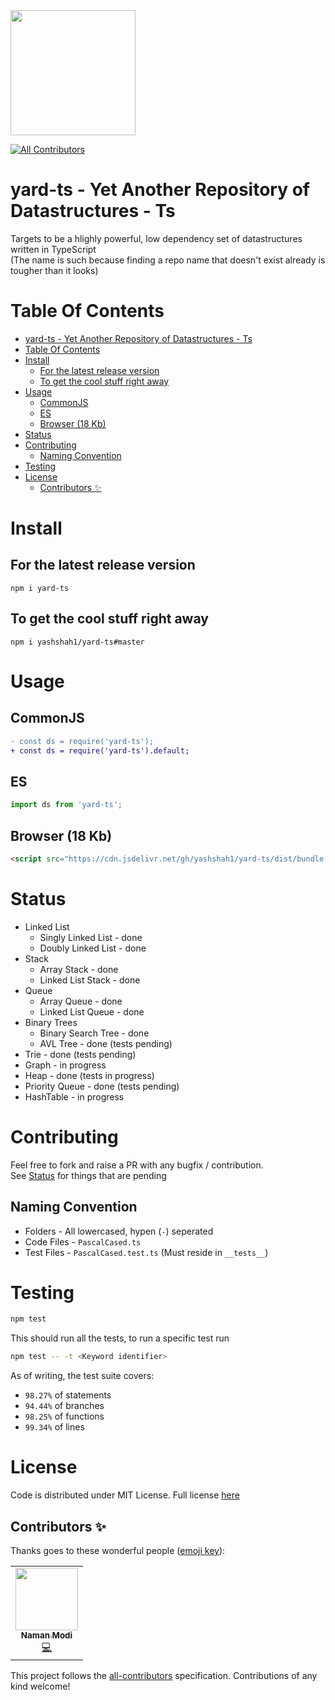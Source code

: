 <img width=200 src="https://raw.githubusercontent.com/yashshah1/yard-ts/master/assets/logo.svg">

<!-- ALL-CONTRIBUTORS-BADGE:START - Do not remove or modify this section -->
[![All Contributors](https://img.shields.io/badge/all_contributors-1-orange.svg?style=flat-square)](#contributors-)
<!-- ALL-CONTRIBUTORS-BADGE:END -->

# yard-ts - Yet Another Repository of Datastructures - Ts

Targets to be a hlighly powerful, low dependency set of datastructures written in TypeScript<br />
(The name is such because finding a repo name that doesn't exist already is tougher than it looks)

# Table Of Contents

- [yard-ts - Yet Another Repository of Datastructures - Ts](#yard-ts---yet-another-repository-of-datastructures---ts)
- [Table Of Contents](#table-of-contents)
- [Install](#install)
  - [For the latest release version](#for-the-latest-release-version)
  - [To get the cool stuff right away](#to-get-the-cool-stuff-right-away)
- [Usage](#usage)
  - [CommonJS](#commonjs)
  - [ES](#es)
  - [Browser (18 Kb)](#browser-18-kb)
- [Status](#status)
- [Contributing](#contributing)
  - [Naming Convention](#naming-convention)
- [Testing](#testing)
- [License](#license)
  - [Contributors ✨](#contributors-)

# Install

## For the latest release version
`npm i yard-ts`

## To get the cool stuff right away
`npm i yashshah1/yard-ts#master`

# Usage

## CommonJS

```diff
- const ds = require('yard-ts');
+ const ds = require('yard-ts').default;
```

## ES

```js
import ds from 'yard-ts';
```

## Browser (18 Kb)
```html
<script src="https://cdn.jsdelivr.net/gh/yashshah1/yard-ts/dist/bundle.min.js">
```

# Status

- Linked List
  - Singly Linked List - done
  - Doubly Linked List - done
- Stack
  - Array Stack - done
  - Linked List Stack - done
- Queue
  - Array Queue - done
  - Linked List Queue - done
- Binary Trees
  - Binary Search Tree - done
  - AVL Tree - done (tests pending)
- Trie - done (tests pending)
- Graph - in progress
- Heap - done (tests in progress)
- Priority Queue - done (tests pending)
- HashTable - in progress

# Contributing

Feel free to fork and raise a PR with any bugfix / contribution. <br/>
See [Status](#status) for things that are pending


## Naming Convention

- Folders - All lowercased, hypen (`-`) seperated
- Code Files - `PascalCased.ts`
- Test Files - `PascalCased.test.ts` (Must reside in `__tests__`)

# Testing
```sh
npm test
```
This should run all the tests, to run a specific test run
```sh
npm test -- -t <Keyword identifier>
```

As of writing, the test suite covers:
- `98.27%` of statements
- `94.44%` of branches
- `98.25%` of functions
- `99.34%` of lines

# License

Code is distributed under MIT License. Full license [here](https://github.com/yashshah1/datastructures-ts/blob/master/LICENSE)

## Contributors ✨

Thanks goes to these wonderful people ([emoji key](https://allcontributors.org/docs/en/emoji-key)):

<!-- ALL-CONTRIBUTORS-LIST:START - Do not remove or modify this section -->
<!-- prettier-ignore-start -->
<!-- markdownlint-disable -->
<table>
  <tr>
    <td align="center"><a href="https://github.com/naman-modi"><img src="https://avatars3.githubusercontent.com/u/38180263?v=4" width="100px;" alt=""/><br /><sub><b>Naman Modi</b></sub></a><br /><a href="https://github.com/yashshah1/yard-ts/commits?author=naman-modi" title="Code">💻</a></td>
  </tr>
</table>

<!-- markdownlint-enable -->
<!-- prettier-ignore-end -->
<!-- ALL-CONTRIBUTORS-LIST:END -->

This project follows the [all-contributors](https://github.com/all-contributors/all-contributors) specification. Contributions of any kind welcome!